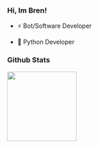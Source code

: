 ### Hi, Im Bren!

- ⚡️ Bot/Software Developer</b>

- 🐍 Python Developer</b>

### Github Stats

<img src='https://github-readme-stats.vercel.app/api?username=djlorenzouasset&show_icons=true&theme=dark' height="160">

